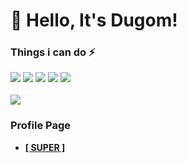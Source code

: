 # 👋 Hello, It's Dugom!

### Things i can do ⚡
<img src="https://img.shields.io/badge/TypeScript-3178C6?style=flat-square&logo=TypeScript&logoColor=white" /> <img src="https://img.shields.io/badge/JavaScript-F7DF1E?style=flat-square&logo=JavaScript&logoColor=black" /> <img src="https://img.shields.io/badge/MongoDB-47A248?style=flat-square&logo=MongoDB&logoColor=white" /> <img src="https://img.shields.io/badge/Node.js-green?style=flat-square&logo=node.js&logoColor=white" /> <img src="https://img.shields.io/badge/Git-critical?style=flat-square&logo=git&logoColor=white" /> <br /><br />
<img src="https://img.shields.io/badge/Visual_Studio_Code_(Insider)-green?style=flat-square&logo=visualstudiocode&logoColor=white" />

### Profile Page
- **[[ SUPER ]](https://dugom.super.site)**
